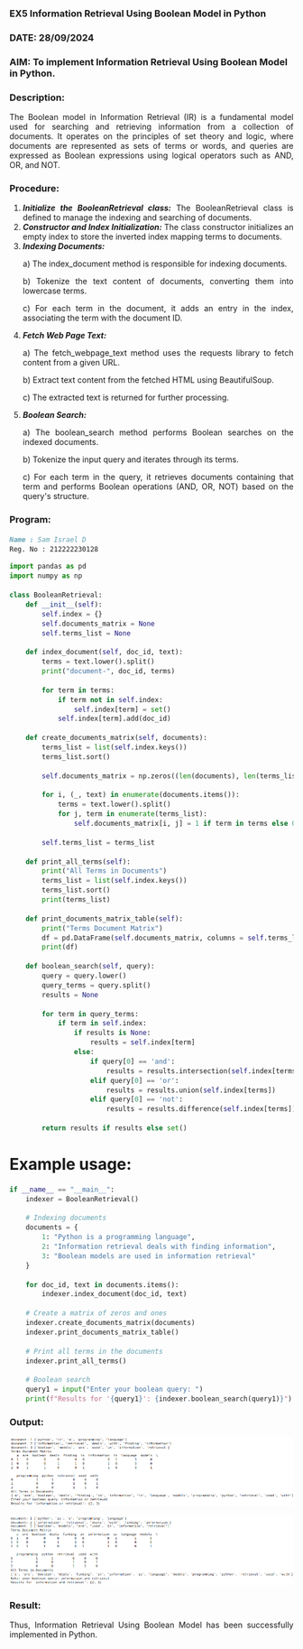 ### EX5 Information Retrieval Using Boolean Model in Python
### DATE: 28/09/2024
### AIM: To implement Information Retrieval Using Boolean Model in Python.
### Description:
<div align = "justify">
The Boolean model in Information Retrieval (IR) is a fundamental model used for searching and retrieving information from a collection of documents. It operates on the principles of set theory and logic, where documents are represented as sets of terms or words, and queries are expressed as Boolean expressions using logical operators such as AND, OR, and NOT.
  
### Procedure:
1. ***Initialize the BooleanRetrieval class:*** The BooleanRetrieval class is defined to manage the indexing and searching of documents.
2. ***Constructor and Index Initialization:*** The class constructor initializes an empty index to store the inverted index mapping terms to documents.
3. ***Indexing Documents:***
    <p> a) The index_document method is responsible for indexing documents.
    <p> b) Tokenize the text content of documents, converting them into lowercase terms.
    <p> c) For each term in the document, it adds an entry in the index, associating the term with the document ID. </p>
4. ***Fetch Web Page Text:***
    <p>a) The fetch_webpage_text method uses the requests library to fetch content from a given URL.
    <p>b) Extract text content from the fetched HTML using BeautifulSoup.
    <p>c) The extracted text is returned for further processing.
5. ***Boolean Search:***
    <p>a) The boolean_search method performs Boolean searches on the indexed documents.
    <p>b) Tokenize the input query and iterates through its terms.
    <p>c) For each term in the query, it retrieves documents containing that term and performs Boolean operations (AND, OR, NOT) based on the query's structure.

### Program:
```md
Name : Sam Israel D
Reg. No : 212222230128
```
```python
import pandas as pd
import numpy as np

class BooleanRetrieval:
    def __init__(self):
        self.index = {}
        self.documents_matrix = None
        self.terms_list = None

    def index_document(self, doc_id, text):
        terms = text.lower().split()
        print("document-", doc_id, terms)
    
        for term in terms:
            if term not in self.index:
                self.index[term] = set()
            self.index[term].add(doc_id)
    
    def create_documents_matrix(self, documents):
        terms_list = list(self.index.keys())
        terms_list.sort()
    
        self.documents_matrix = np.zeros((len(documents), len(terms_list)), dtype = int)
    
        for i, (_, text) in enumerate(documents.items()):
            terms = text.lower().split()
            for j, term in enumerate(terms_list):
                self.documents_matrix[i, j] = 1 if term in terms else 0
    
        self.terms_list = terms_list
    
    def print_all_terms(self):
        print("All Terms in Documents")
        terms_list = list(self.index.keys())
        terms_list.sort()
        print(terms_list)
    
    def print_documents_matrix_table(self):
        print("Terms Document Matrix")
        df = pd.DataFrame(self.documents_matrix, columns = self.terms_list)
        print(df)
    
    def boolean_search(self, query):
        query = query.lower()
        query_terms = query.split()
        results = None
    
        for term in query_terms:
            if term in self.index:
                if results is None:
                    results = self.index[term]
                else:
                    if query[0] == 'and':
                        results = results.intersection(self.index[terms])
                    elif query[0] == 'or':
                        results = results.union(self.index[terms])
                    elif query[0] == 'not':
                        results = results.difference(self.index[terms])
        
        return results if results else set()
```


# Example usage:
```python
if __name__ == "__main__": 
    indexer = BooleanRetrieval()

    # Indexing documents
    documents = {
        1: "Python is a programming language",
        2: "Information retrieval deals with finding information",
        3: "Boolean models are used in information retrieval"
    }

    for doc_id, text in documents.items():
        indexer.index_document(doc_id, text)

    # Create a matrix of zeros and ones
    indexer.create_documents_matrix(documents)
    indexer.print_documents_matrix_table()

    # Print all terms in the documents
    indexer.print_all_terms()

    # Boolean search
    query1 = input("Enter your boolean query: ")
    print(f"Results for '{query1}': {indexer.boolean_search(query1)}")
```

### Output:
![image](./images/s1.png)

![image](./images/s2.png)

### Result:
Thus, Information Retrieval Using Boolean Model has been successfully implemented in Python.